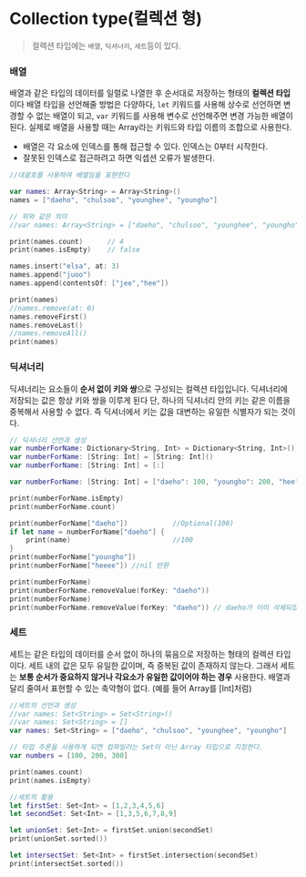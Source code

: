 #  Collection type(컬렉션 형)

> 컬렉션 타입에는 `배열`, `딕셔너리`, `세트`등이 있다.


### 배열
배열과 같은 타입의 데이터를 일렬로 나열한 후 순서대로 저장하는 형태의 **컬렉션 타입**이다
배열 타입을 선언해줄 방법은 다양하다, `let` 키워드를 사용해 상수로 선언하면 변경할 수 없는 배열이 되고, `var` 키워드를 사용해 변수로 선언해주면 변경 가능한 배열이 된다.
실제로 배열을 사용할 때는 Array라는 키워드와 타입 이름의 조합으로 사용한다.

- 배열은 각 요소에 인덱스를 통해 접근할 수 있다. 인덱스는 0부터 시작한다.
- 잘못된 인덱스로 접근하려고 하면 익셉션 오류가 발생한다.


```Swift
//대괄호를 사용하여 배열임을 표현한다

var names: Array<String> = Array<String>()
names = ["daeho", "chulsoo", "younghee", "youngho"]

// 위와 같은 의미
//var names: Array<String> = ["daeho", "chulsoo", "younghee", "youngho"]

print(names.count)      // 4
print(names.isEmpty)    // false

names.insert("elsa", at: 3)
names.append("juoo")
names.append(contentsOf: ["jee","hee"])

print(names)
//names.remove(at: 0)
names.removeFirst()
names.removeLast()
//names.removeAll()
print(names)
```

### 딕셔너리
딕셔너리는 요소들이 **순서 없이 키와 쌍**으로 구성되는 컬렉션 타입입니다. 딕셔너리에 저장되는 값은 항상 키와 쌍을 이루게 된다
단, 하나의 딕셔너리 안의 키는 같은 이름을 중복해서 사용할 수 없다. 즉 딕셔너에서 키는 값을 대변하는 유일한 식별자가 되는 것이다.

```Swift
// 딕셔너리 선언과 생성
var numberForName: Dictionary<String, Int> = Dictionary<String, Int>()
var numberForName: [String: Int] = [String: Int]()
var numberForName: [String: Int] = [:]

var numberForName: [String: Int] = ["daeho": 100, "youngho": 200, "hee": 300]

print(numberForName.isEmpty)
print(numberForName.count)

print(numberForName["daeho"])           //Optional(100)
if let name = numberForName["daeho"] {
    print(name)                         //100
}
print(numberForName["youngho"])
print(numberForName["heeee"]) //nil 반환

print(numberForName)
print(numberForName.removeValue(forKey: "daeho"))
print(numberForName)
print(numberForName.removeValue(forKey: "daeho")) // daeho가 이미 삭제되었으므로 nil
```

### 세트
세트는 같은 타입의 데이터를 순서 없이 하나의 묶음으로 저장하는 형태의 컬렉션 타입이다.
세트 내의 값은 모두 유일한 값이며, 즉 중복된 값이 존재하지 않는다. 그래서 세트는 **보통 순서가 중요하지 않거나 각요소가 유일한 값이어야 하는 경우** 사용한다.
배열과 달리 줄여서 표현할 수 있는 축약형이 없다. (예를 들어 Array<Int>를 [Int]처럼)

```Swift
//세트의 선언과 생성
//var names: Set<String> = Set<String>()
//var names: Set<String> = []
var names: Set<String> = ["daeho", "chulsoo", "younghee", "youngho"]

// 타입 추론을 사용하게 되면 컴파일러는 Set이 아닌 Array 타입으로 지정한다.
var numbers = [100, 200, 300]

print(names.count)
print(names.isEmpty)

//세트의 활용
let firstSet: Set<Int> = [1,2,3,4,5,6]
let secondSet: Set<Int> = [1,3,5,6,7,8,9]

let unionSet: Set<Int> = firstSet.union(secondSet)
print(unionSet.sorted())

let intersectSet: Set<Int> = firstSet.intersection(secondSet)
print(intersectSet.sorted())
```
